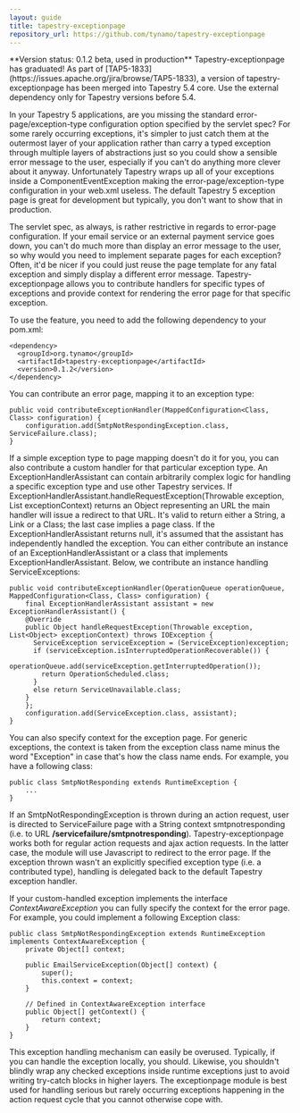 ```yaml
---
layout: guide
title: tapestry-exceptionpage
repository_url: https://github.com/tynamo/tapestry-exceptionpage
---
```

<div markdown="1" class="alert alert-info">
**Version status: 0.1.2 beta, used in production**
Tapestry-exceptionpage has graduated! As part of [TAP5-1833](https://issues.apache.org/jira/browse/TAP5-1833), a version of tapestry-exceptionpage has been merged into Tapestry 5.4 core. Use the external dependency only for Tapestry versions before 5.4.
</div>

In your Tapestry 5 applications, are you missing the standard error-page/exception-type configuration option specified by the servlet spec? For some rarely occurring exceptions, it's simpler to just catch them at the outermost layer of your application rather than carry a typed exception through multiple layers of abstractions just so you could show a sensible error message to the user, especially if you can't do anything more clever about it anyway. Unfortunately Tapestry wraps up all of your exceptions inside a ComponentEventException making the error-page/exception-type configuration in your web.xml useless. The default Tapestry 5 exception page is great for development but typically, you don't want to show that in production.

The servlet spec, as always, is rather restrictive in regards to error-page configuration. If your email service or an external payment service goes down, you can't do much more than display an error message to the user, so why would you need to implement separate pages for each exception? Often, it'd be nicer if you could just reuse the page template for any fatal exception and simply display a different error message. Tapestry-exceptionpage allows you to contribute handlers for specific types of exceptions and provide context for rendering the error page for that specific exception.

To use the feature, you need to add the following dependency to your pom.xml:

	<dependency>
	  <groupId>org.tynamo</groupId>
	  <artifactId>tapestry-exceptionpage</artifactId>
	  <version>0.1.2</version>
	</dependency>

You can contribute an error page, mapping it to an exception type:

	public void contributeExceptionHandler(MappedConfiguration<Class, Class> configuration) {
		configuration.add(SmtpNotRespondingException.class, ServiceFailure.class);
	}

If a simple exception type to page mapping doesn't do it for you, you can also contribute a custom handler for that particular exception type. An ExceptionHandlerAssistant can contain arbitrarily complex logic for handling a specific exception type and use other Tapestry services. If ExceptionHandlerAssistant.handleRequestException(Throwable exception, List<Object> exceptionContext) returns an Object representing an URL the main handler will issue a redirect to that URL. It's valid to return either a String, a Link or a Class; the last case implies a page class. If the ExceptionHandlerAssistant returns null, it's assumed that the assistant has independently handled the exception. You can either contribute an instance of an ExceptionHandlerAssistant or a class that implements ExceptionHandlerAssistant. Below, we contribute an instance handling ServiceExceptions:

	public void contributeExceptionHandler(OperationQueue operationQueue, MappedConfiguration<Class, Class> configuration) {
		final ExceptionHandlerAssistant assistant = new ExceptionHandlerAssistant() {
	    @Override
	    public Object handleRequestException(Throwable exception, List<Object> exceptionContext) throws IOException {
	      ServiceException serviceException = (ServiceException)exception;
	      if (serviceException.isInterruptedOperationRecoverable()) {
	      	operationQueue.add(serviceException.getInterruptedOperation());
	      	return OperationScheduled.class;
	      }
	      else return ServiceUnavailable.class;
	    }
		};
		configuration.add(ServiceException.class, assistant);
	}

You can also specify context for the exception page. For generic exceptions, the context is taken from the exception class name minus the word "Exception" in case that's how the class name ends. For example, you have a following class:

	public class SmtpNotResponding extends RuntimeException {
		...
	}

If an SmtpNotRespondingException is thrown during an action request, user is directed to ServiceFailure page with a String context smtpnotresponding (i.e. to URL **/servicefailure/smtpnotresponding**). Tapestry-exceptionpage works both for regular action requests and ajax action requests. In the latter case, the module will use Javascript to redirect to the error page. If the exception thrown wasn't an explicitly specified exception type (i.e. a contributed type), handling is delegated back to the default Tapestry exception handler.

If your custom-handled exception implements the interface *ContextAwareException* you can fully specify the context for the error page. For example, you could implement a following Exception class:

	public class SmtpNotRespondingException extends RuntimeException implements ContextAwareException {
		private Object[] context;
	
		public EmailServiceException(Object[] context) {
			super();
			this.context = context;
		}
	
		// Defined in ContextAwareException interface
		public Object[] getContext() {
			return context;
		}
	}

This exception handling mechanism can easily be overused. Typically, if you can handle the exception locally, you should. Likewise, you shouldn't blindly wrap any checked exceptions inside runtime exceptions just to avoid writing try-catch blocks in higher layers. The exceptionpage module is best used for handling serious but rarely occurring exceptions happening in the action request cycle that you cannot otherwise cope with.